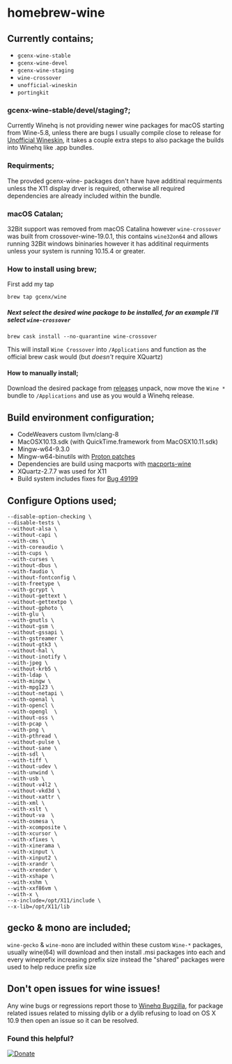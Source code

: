 # homebrew-wine

## Currently contains;
- `gcenx-wine-stable`
- `gcenx-wine-devel`
- `gcenx-wine-staging`
- `wine-crossover` 
- `unofficial-wineskin`
- `portingkit`

### gcenx-wine-stable/devel/staging?;
Currently Winehq is not providing newer wine packages for macOS starting from Wine-5.8, unless there are bugs I usually compile close to release for [Unofficial Wineskin](https://github.com/Gcenx/WineskinServer), it takes a couple extra steps to also package the builds into Winehq like .app bundles.

### Requirments;
The provded gcenx-wine- packages don't have have additinal requirments unless the X11 display drver is required, otherwise all required dependencies are already included within the bundle.

### macOS Catalan;
32Bit support was removed from macOS Catalina however `wine-crossover` was built from crossover-wine-19.0.1, this contains `wine32on64` and allows running 32Bit windows bininaries however it has additinal requirments unless your system is running 10.15.4 or greater.

### How to install using brew;
First add my tap
```
brew tap gcenx/wine
```

##### Next select the desired wine package to be installed, for an example I'll select `wine-crossover`
```
brew cask install --no-quarantine wine-crossover
```
This will install `Wine Crossover` into `/Applications` and function as the official brew cask would (but _doesn't_ require XQuartz)

#### How to manually install;
Download the desired package from [releases](https://github.com/Gcenx/macOS_Wine_builds/releases) unpack, now move the `Wine *` bundle to `/Applications` and use as you would a Winehq release.

## Build environment configuration;
- CodeWeavers custom llvm/clang-8
- MacOSX10.13.sdk (with QuickTime.framework from MacOSX10.11.sdk)
- Mingw-w64-9.3.0
- Mingw-w64-binutils with [Proton patches](https://github.com/GloriousEggroll/proton-ge-custom/tree/proton-ge-5-MF/mingw-w64-patches)
- Dependencies are build using macports with [macports-wine](https://github.com/Gcenx/macports-wine)
- XQuartz-2.7.7 was used for X11
- Build system includes fixes for [Bug 49199](https://bugs.winehq.org/show_bug.cgi?id=49199)

## Configure Options used;
```
--disable-option-checking \
--disable-tests \
--without-alsa \
--without-capi \
--with-cms \
--with-coreaudio \
--with-cups \
--with-curses \
--without-dbus \
--with-faudio \
--without-fontconfig \
--with-freetype \
--with-gcrypt \
--without-gettext \
--without-gettextpo \
--without-gphoto \
--with-glu \
--with-gnutls \
--without-gsm \
--without-gssapi \
--with-gstreamer \
--without-gtk3 \
--without-hal \
--without-inotify \
--with-jpeg \
--without-krb5 \
--with-ldap \
--with-mingw \
--with-mpg123 \
--without-netapi \
--with-openal \
--with-opencl \
--with-opengl  \
--without-oss \
--with-pcap \
--with-png \
--with-pthread \
--without-pulse \
--without-sane \
--with-sdl \
--with-tiff \
--without-udev \
--with-unwind \
--with-usb \
--without-v4l2 \
--without-vkd3d \
--without-xattr \
--with-xml \
--with-xslt \
--without-va  \
--with-osmesa \
--with-xcomposite \
--with-xcursor \
--with-xfixes \
--with-xinerama \
--with-xinput \
--with-xinput2 \
--with-xrandr \
--with-xrender \
--with-xshape \
--with-xshm \
--with-xxf86vm \
--with-x \
--x-include=/opt/X11/include \
--x-lib=/opt/X11/lib
```

## gecko & mono are included;
`wine-gecko` & `wine-mono` are included within these custom `Wine-*` packages, usually wine(64) will download and then install .msi packages into each and every wineprefix increasing prefix size instead the "shared" packages were used to help reduce prefix size

## Don't open issues for wine issues!
Any wine bugs or regressions report those to [Winehq Bugzilla](https://bugs.winehq.org/), for package related issues related to missing dylib or a dylib refusing to load on OS X 10.9 then open an issue so it can be resolved.

### Found this helpful?
[![Donate](https://img.shields.io/badge/Donate-PayPal-green.svg)](https://paypal.me/gcenx?locale.x=en_US)
